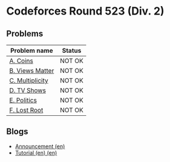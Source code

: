 # Codeforces Round 523 (Div. 2)

## Problems

|Problem name|Status|
|------------|---------|
| [A. Coins](problems/A._Coins.md)|NOT OK|
| [B. Views Matter](problems/B._Views_Matter.md)|NOT OK|
| [C. Multiplicity](problems/C._Multiplicity.md)|NOT OK|
| [D. TV Shows](problems/D._TV_Shows.md)|NOT OK|
| [E. Politics](problems/E._Politics.md)|NOT OK|
| [F. Lost Root](problems/F._Lost_Root.md)|NOT OK|
## Blogs

- [Announcement (en)](blogs/Announcement_(en).md)
- [Tutorial (en) (en)](blogs/Tutorial_(en)_(en).md)
